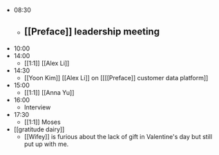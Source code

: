 - 08:30
    - [[Preface]] leadership meeting
        - 
- 10:00
- 14:00
    - [[1:1]] [[Alex Li]]
- 14:30
    - [[Yoon Kim]] [[Alex Li]] on [[[[Preface]] customer data platform]]
- 15:00
    - [[1:1]] [[Anna Yu]]
- 16:00
    - Interview
- 17:30
    - [[1:1]] Moses
- [[gratitude dairy]]
    - [[Wifey]] is furious about the lack of gift in Valentine's day but still put up with me.
